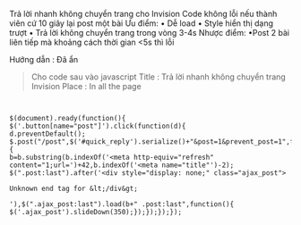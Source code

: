Trả lời nhanh không chuyển trang cho Invision
Code không lỗi nếu thành viên cứ 10 giây lại post một bài
Ưu điểm:
• Dễ load
• Style hiển thị dạng trượt
• Trả lời không chuyển trang trong vòng 3-4s
Nhược điểm:
•Post 2 bài liên tiếp mà khoảng cách thời gian <5s thì lỗi


Hướng dẫn : Đã ẩn

> Cho code sau vào javascript
> Title : Trả lời nhanh không chuyển trang Invision
> Place : In all the page
```


$(document).ready(function(){
$('.button[name="post"]').click(function(d){
d.preventDefault();
$.post("/post",$('#quick_reply').serialize()+"&post=1&prevent_post=1",function(b){
b=b.substring(b.indexOf('<meta http-equiv="refresh" content="1;url=')+42,b.indexOf('<meta name="title"')-2);
$(".post:last").after('<div style="display: none;" class="ajax_post">

Unknown end tag for &lt;/div&gt;

'),$(".ajax_post:last").load(b+" .post:last",function(){
$('.ajax_post').slideDown(350);});});});});


```